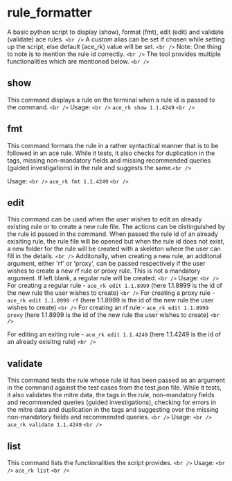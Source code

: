 # rule_formatter

A basic python script to display (show), format (fmt), edit (edit) and validate (validate) ace rules. `<br />`
A custom alias can be set if chosen while setting up the script, else default (ace_rk) value will be set. `<br />`
Note: One thing to note is to mention the rule id correctly. `<br />`
The tool provides multiple functionalities which are mentioned below. `<br />`

## show

This command displays a rule on the terminal when a rule id is passed to the command. `<br />`
Usage: `<br />`
  `ace_rk show 1.1.4249` `<br />`

## fmt

This command formats the rule in a rather syntactical manner that is to be followed in an ace rule. While it tests, it also checks for duplication in the tags, missing non-mandatory fields and missing recommended queries (guided investigations) in the rule and suggests the same.`<br />`

Usage: `<br />`
  `ace_rk fmt 1.1.4249` `<br />`

## edit

This command can be used when the user wishes to edit an already existing rule or to create a new rule file. The actions can be distinguished by the rule id passed in the command. When passed the rule id of an already exisiting rule, the rule file will be opened but when the rule id does not exist, a new folder for the rule will be created with a skeleton where the user can fill in the details. `<br />`
Additonally, when creating a new rule, an additonal argument, either 'rf' or 'proxy', can be passed respectively if the user wishes to create a new rf rule or proxy rule. This is not a mandatory argument. If left blank, a regular rule will be created. `<br />`
Usage: `<br />`
  For creating a regular rule - `ace_rk edit 1.1.8999`       (here 1.1.8999 is the id of the new rule the user wishes to create) `<br />`
  For creating a proxy rule   - `ace_rk edit 1.1.8999 rf`    (here 1.1.8999 is the id of the new rule the user wishes to create) `<br />`
  For creating an rf rule     - `ace_rk edit 1.1.8999 proxy` (here 1.1.8999 is the id of the new rule the user wishes to create) `<br />`

  For editing an exiting rule - `ace_rk edit 1.1.4249`       (here 1.1.4249 is the id of an already exisitng rule) `<br />`

## validate

This command tests the rule whose rule id has been passed as an argument in the command against the test cases from the test.json file. While it tests, it also validates the mitre data, the tags in the rule, non-mandatory fields and recommended queries (guided investigations), checking for errors in the mitre data and duplication in the tags and suggesting over the missing non-mandatory fields and recommended queries. `<br />`
Usage: `<br />`
  `ace_rk validate 1.1.4249` `<br />`

## list

This command lists the functionalities the script provides. `<br />`
Usage: `<br />`
  `ace_rk list` `<br />`
